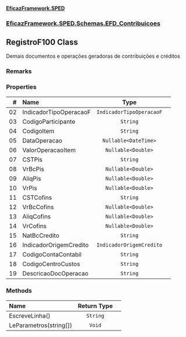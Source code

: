 #### [EficazFramework.SPED](EficazFrameworkSPED.md 'EficazFramework SPED')
### [EficazFramework.SPED.Schemas.EFD_Contribuicoes](EficazFramework.SPED.Schemas.EFD_Contribuicoes.md 'EficazFramework.SPED.Schemas.EFD_Contribuicoes')

## RegistroF100 Class

Demais documentos e operações geradoras de contribuições e créditos

### Remarks
### Properties

| # | Name | Type | |
| ---: | :--- | :---: | :--- |
| 02 | IndicadorTipoOperacaoF | `IndicadorTipoOperacaoF` |  |
| 03 | CodigoParticipante | `String` |  |
| 04 | CodigoItem | `String` |  |
| 05 | DataOperacao | `Nullable<DateTime>` |  |
| 06 | ValorOperacaoItem | `Nullable<Double>` |  |
| 07 | CSTPis | `String` |  |
| 08 | VrBcPis | `Nullable<Double>` |  |
| 09 | AliqPis | `Nullable<Double>` |  |
| 10 | VrPis | `Nullable<Double>` |  |
| 11 | CSTCofins | `String` |  |
| 12 | VrBcCofins | `Nullable<Double>` |  |
| 13 | AliqCofins | `Nullable<Double>` |  |
| 14 | VrCofins | `Nullable<Double>` |  |
| 15 | NatBcCredito | `String` |  |
| 16 | IndicadorOrigemCredito | `IndicadorOrigemCredito` |  |
| 17 | CodigoContaContabil | `String` |  |
| 18 | CodigoCentroCustos | `String` |  |
| 19 | DescricaoDocOperacao | `String` |  |
### Methods

| Name | Return Type | |
| :--- | :---: | :--- |
| EscreveLinha() | `String` |  |
| LeParametros(string[]) | `Void` |  |
